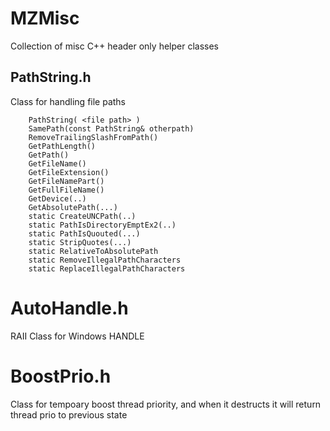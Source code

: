 # MZMisc
Collection of misc C++ header only helper classes

## PathString.h 
Class for handling file paths

        PathString( <file path> )
        SamePath(const PathString& otherpath)
        RemoveTrailingSlashFromPath()
        GetPathLength()
        GetPath()
        GetFileName()
        GetFileExtension()
        GetFileNamePart()
        GetFullFileName()
        GetDevice(..)
        GetAbsolutePath(...)
        static CreateUNCPath(..)
        static PathIsDirectoryEmptEx2(..)
        static PathIsQuouted(...)
        static StripQuotes(...)	
        static RelativeToAbsolutePath
        static RemoveIllegalPathCharacters
        static ReplaceIllegalPathCharacters

# AutoHandle.h 
RAII Class for Windows HANDLE

# BoostPrio.h 
Class for tempoary boost thread priority, and when it destructs it will return thread prio to previous state


